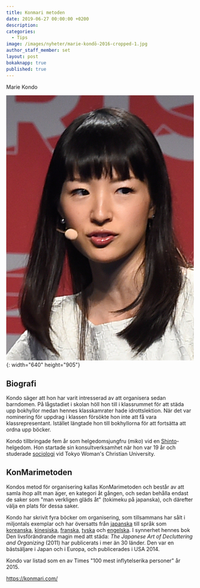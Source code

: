 ```yaml
---
title: Konmari metoden
date: 2019-06-27 00:00:00 +0200
description:
categories:
  - Tips
image: /images/nyheter/marie-kondō-2016-cropped-1.jpg
author_staff_member: set
layout: post
bokaknapp: true
published: true
---
```


Marie Kondo

![](/images/nyheter/marie-kondō-2016-cropped.jpg){: width="640" height="905"}

## Biografi

Kondo s&auml;ger att hon har varit intresserad av att organisera sedan barndomen. P&aring; l&aring;gstadiet i skolan höll hon till i klassrummet för att st&auml;da upp bokhyllor medan hennes klasskamrater hade idrottslektion. N&auml;r det var nominering för uppdrag i klassen försökte hon inte att f&aring; vara klassrepresentant. Ist&auml;llet l&auml;ngtade hon till bokhyllorna för att forts&auml;tta att ordna upp böcker.

Kondo tillbringade fem &aring;r som helgedomsjungfru (*miko*) vid en [Shinto](https://sv.wikipedia.org/wiki/Shinto)\-helgedom. Hon startade sin konsultverksamhet n&auml;r hon var 19 &aring;r och studerade [sociologi](https://sv.wikipedia.org/wiki/Sociologi) vid Tokyo Woman's Christian University.

## KonMarimetoden

Kondos metod för organisering kallas KonMarimetoden och best&aring;r av att samla ihop allt man &auml;ger, en kategori &aring;t g&aring;ngen, och sedan beh&aring;lla endast de saker som "man verkligen gl&auml;ds &aring;t" (tokimeku p&aring; japanska), och d&auml;refter v&auml;lja en plats för dessa saker.

Kondo har skrivit fyra böcker om organisering, som tillsammans har s&aring;lt i miljontals exemplar och har översatts fr&aring;n [japanska](https://sv.wikipedia.org/wiki/Japanska) till spr&aring;k som [koreanska](https://sv.wikipedia.org/wiki/Koreanska), [kinesiska](https://sv.wikipedia.org/wiki/Kinesiska), [franska](https://sv.wikipedia.org/wiki/Franska), [tyska](https://sv.wikipedia.org/wiki/Tyska) och [engelska](https://sv.wikipedia.org/wiki/Engelska). I synnerhet hennes bok Den livsför&auml;ndrande magin med att st&auml;da: *The Japanese Art of Decluttering and Organizing* (2011) har publicerats i mer &auml;n 30 l&auml;nder. Den var en b&auml;sts&auml;ljare i Japan och i Europa, och publicerades i USA 2014.

Kondo var listad som en av Times "100 mest inflytelserika personer" &aring;r 2015.

https://konmari.com/
